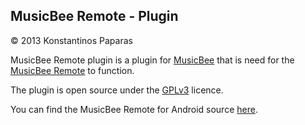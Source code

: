 MusicBee Remote - Plugin
------------------------
© 2013 Konstantinos Paparas

MusicBee Remote plugin is a plugin for [MusicBee](http://getmusicbee.com/) that is need for the [MusicBee Remote](https://play.google.com/store/apps/details?id=com.kelsos.mbrc) to function.

The plugin is open source under the [GPLv3](https://www.gnu.org/licenses/gpl.html) licence.

You can find the MusicBee Remote for Android source [here](https://github.com/kelsos/mbrc).
